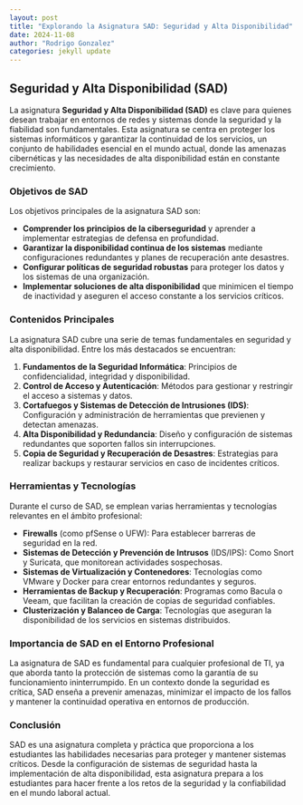 ```yaml
---
layout: post
title: "Explorando la Asignatura SAD: Seguridad y Alta Disponibilidad"
date: 2024-11-08
author: "Rodrigo Gonzalez"
categories: jekyll update
---
```

 
## Seguridad y Alta Disponibilidad (SAD)
 
La asignatura **Seguridad y Alta Disponibilidad (SAD)** es clave para quienes desean trabajar en entornos de redes y sistemas donde la seguridad y la fiabilidad son fundamentales. Esta asignatura se centra en proteger los sistemas informáticos y garantizar la continuidad de los servicios, un conjunto de habilidades esencial en el mundo actual, donde las amenazas cibernéticas y las necesidades de alta disponibilidad están en constante crecimiento.
 
### Objetivos de SAD
 
Los objetivos principales de la asignatura SAD son:
 
- **Comprender los principios de la ciberseguridad** y aprender a implementar estrategias de defensa en profundidad.
- **Garantizar la disponibilidad continua de los sistemas** mediante configuraciones redundantes y planes de recuperación ante desastres.
- **Configurar políticas de seguridad robustas** para proteger los datos y los sistemas de una organización.
- **Implementar soluciones de alta disponibilidad** que minimicen el tiempo de inactividad y aseguren el acceso constante a los servicios críticos.
 
### Contenidos Principales
 
La asignatura SAD cubre una serie de temas fundamentales en seguridad y alta disponibilidad. Entre los más destacados se encuentran:
 
1. **Fundamentos de la Seguridad Informática**: Principios de confidencialidad, integridad y disponibilidad.
2. **Control de Acceso y Autenticación**: Métodos para gestionar y restringir el acceso a sistemas y datos.
3. **Cortafuegos y Sistemas de Detección de Intrusiones (IDS)**: Configuración y administración de herramientas que previenen y detectan amenazas.
4. **Alta Disponibilidad y Redundancia**: Diseño y configuración de sistemas redundantes que soporten fallos sin interrupciones.
5. **Copia de Seguridad y Recuperación de Desastres**: Estrategias para realizar backups y restaurar servicios en caso de incidentes críticos.
 
### Herramientas y Tecnologías
 
Durante el curso de SAD, se emplean varias herramientas y tecnologías relevantes en el ámbito profesional:
 
- **Firewalls** (como pfSense o UFW): Para establecer barreras de seguridad en la red.
- **Sistemas de Detección y Prevención de Intrusos** (IDS/IPS): Como Snort y Suricata, que monitorean actividades sospechosas.
- **Sistemas de Virtualización y Contenedores**: Tecnologías como VMware y Docker para crear entornos redundantes y seguros.
- **Herramientas de Backup y Recuperación**: Programas como Bacula o Veeam, que facilitan la creación de copias de seguridad confiables.
- **Clusterización y Balanceo de Carga**: Tecnologías que aseguran la disponibilidad de los servicios en sistemas distribuidos.
 
### Importancia de SAD en el Entorno Profesional
 
La asignatura de SAD es fundamental para cualquier profesional de TI, ya que aborda tanto la protección de sistemas como la garantía de su funcionamiento ininterrumpido. En un contexto donde la seguridad es crítica, SAD enseña a prevenir amenazas, minimizar el impacto de los fallos y mantener la continuidad operativa en entornos de producción.
 
### Conclusión
 
SAD es una asignatura completa y práctica que proporciona a los estudiantes las habilidades necesarias para proteger y mantener sistemas críticos. Desde la configuración de sistemas de seguridad hasta la implementación de alta disponibilidad, esta asignatura prepara a los estudiantes para hacer frente a los retos de la seguridad y la confiabilidad en el mundo laboral actual.